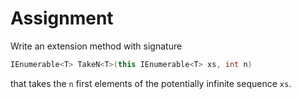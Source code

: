 # Assignment

Write an extension method with signature

```csharp
IEnumerable<T> TakeN<T>(this IEnumerable<T> xs, int n)
```

that takes the `n` first elements of the potentially infinite sequence `xs`.

